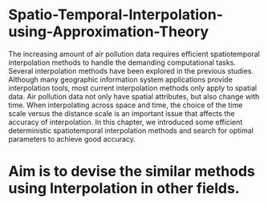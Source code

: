 # Spatio-Temporal-Interpolation-using-Approximation-Theory
The increasing amount of air pollution data requires efficient spatiotemporal interpolation methods to handle the demanding computational tasks. Several interpolation methods have been explored in the previous studies. Although many geographic information system applications provide interpolation tools, most current interpolation methods only apply to spatial data. Air pollution data not only have spatial attributes, but also change with time. When interpolating across space and time, the choice of the time scale versus the distance scale is an important issue that affects the accuracy of interpolation. In this chapter, we introduced some efficient deterministic spatiotemporal interpolation methods and search for optimal parameters to achieve good accuracy.
# Aim is to devise the similar methods using Interpolation in other fields.
